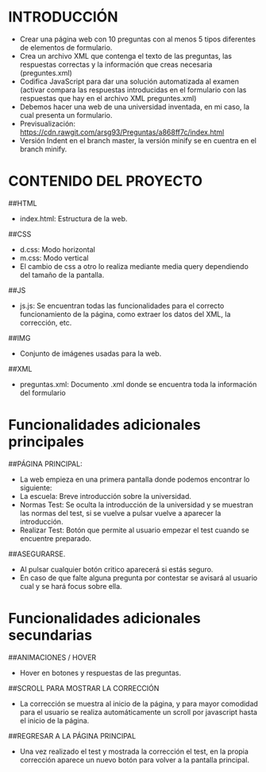 # INTRODUCCIÓN
* 	Crear una página web con 10 preguntas con al menos 5 tipos diferentes de elementos de formulario.
* 	Crea un archivo XML que contenga el texto de las preguntas, las respuestas correctas y la información que creas necesaria (preguntes.xml)
* 	Codifica JavaScript para dar una solución automatizada al examen (activar compara las respuestas introducidas en el formulario con las respuestas que hay en el archivo XML preguntes.xml)
* 	Debemos hacer una web de una universidad inventada, en mi caso, la cual presenta un formulario.
* Previsualización: https://cdn.rawgit.com/arsg93/Preguntas/a868ff7c/index.html
* Versión Indent en el branch master,  la versión minify se en cuentra en el branch minify.

# CONTENIDO DEL PROYECTO
##HTML
* 	index.html: Estructura de la web.

##CSS
* 	d.css: Modo horizontal
* 	m.css: Modo vertical
* 	El cambio de css a otro lo realiza mediante media query dependiendo del tamaño de la pantalla.

##JS
* 	js.js: Se encuentran todas las funcionalidades para el correcto funcionamiento de la página, como extraer los datos del XML, la corrección, etc.

##IMG
* 	Conjunto de imágenes usadas para la web.

##XML
* 	preguntas.xml: Documento .xml donde se encuentra toda la información del formulario

# Funcionalidades adicionales principales
##PÁGINA PRINCIPAL: 
*   La web empieza en una primera pantalla donde podemos encontrar lo siguiente:
*  	La escuela: Breve introducción sobre la universidad.
* 	Normas Test: Se oculta la introducción de la universidad y se muestran las normas del test, si se vuelve a pulsar vuelve a aparecer la introducción.
*	Realizar Test: Botón que permite al usuario empezar el test cuando se encuentre preparado.

##ASEGURARSE.
*	Al pulsar cualquier botón critico aparecerá si estás seguro.
*	En caso de que falte alguna pregunta por contestar se avisará al usuario cual y se hará focus sobre ella.

# Funcionalidades adicionales secundarias
##ANIMACIONES / HOVER
*	Hover en botones y respuestas de las preguntas.

##SCROLL PARA MOSTRAR LA CORRECCIÓN
*	La corrección se muestra al inicio de la página, y para mayor comodidad para el usuario se realiza automáticamente un scroll por javascript hasta el inicio de la página.

##REGRESAR A LA PÁGINA PRINCIPAL
*	Una vez realizado el test y mostrada la corrección el test, en la propia corrección aparece un nuevo botón para volver a la pantalla principal.
